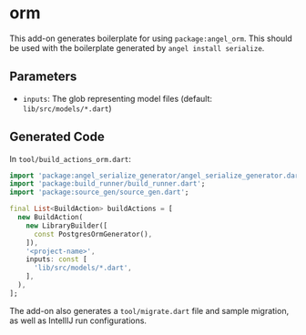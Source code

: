 # orm
This add-on generates boilerplate for using `package:angel_orm`.
This should be used with the boilerplate generated by `angel install serialize`.

## Parameters
* `inputs`: The glob representing model files (default: `lib/src/models/*.dart`)

## Generated Code
In `tool/build_actions_orm.dart`:

```dart
import 'package:angel_serialize_generator/angel_serialize_generator.dart';
import 'package:build_runner/build_runner.dart';
import 'package:source_gen/source_gen.dart';

final List<BuildAction> buildActions = [
  new BuildAction(
    new LibraryBuilder([
      const PostgresOrmGenerator(),
    ]),
    '<project-name>',
    inputs: const [
      'lib/src/models/*.dart',
    ],
  ),
];
```

The add-on also generates a `tool/migrate.dart` file and sample migration, as well as
IntellIJ run configurations.
